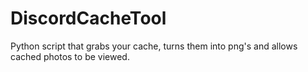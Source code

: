 # DiscordCacheTool
Python script that grabs your cache, turns them into png's and allows cached photos to be viewed.
